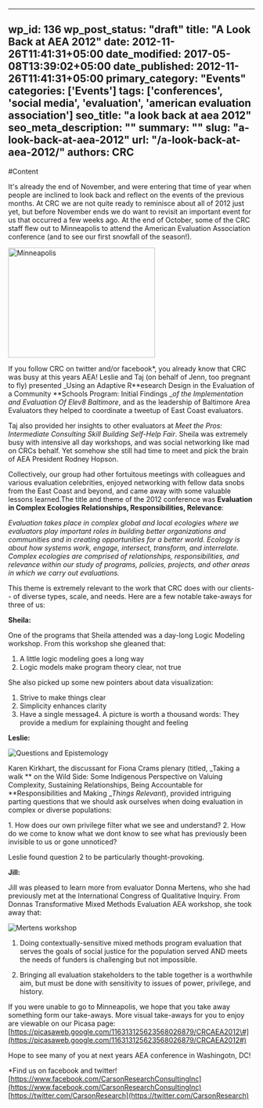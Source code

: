 
---
wp_id: 136
wp_post_status: "draft" 
title: "A Look Back at AEA 2012"
date: 2012-11-26T11:41:31+05:00
date_modified: 2017-05-08T13:39:02+05:00
date_published: 2012-11-26T11:41:31+05:00
primary_category: "Events"
categories: ['Events'] 
tags: ['conferences', 'social media', 'evaluation', 'american evaluation association']
seo_title: "a look back at aea 2012"
seo_meta_description: ""
summary: "" 
slug: "a-look-back-at-aea-2012"
url: "/a-look-back-at-aea-2012/"
authors: CRC
---

#Content

It's already the end of November, and were entering that time of year when people are inclined to look back and reflect on the events of the previous months. At CRC we are not quite ready to reminisce about all of 2012 just yet, but before November ends we do want to revisit an important event for us that occurred a few weeks ago. At the end of October, some of the CRC staff flew out to Minneapolis to attend the American Evaluation Association conference (and to see our first snowfall of the season!).

<img alt="Minneapolis" class="alignright wp-image-152" height="224" src="http:///www.carsonresearch.com/wp-content/uploads/2012/11/photo-11-300x224.jpg" title="Minneapolis" width="300"/>

If you follow CRC on twitter and/or facebook*, you already know that CRC was busy at this years AEA! Leslie and Taj (on behalf of Jenn, too pregnant to fly) presented _Using an Adaptive R**esearch Design in the Evaluation of a Community **Schools Program:  Initial Findings __of the Implementation and Evaluation Of Elev8 Baltimore_, and as the leadership of Baltimore Area Evaluators they helped to coordinate a tweetup of East Coast evaluators.

Taj also provided her insights to other evaluators at _Meet the Pros: Intermediate Consulting Skill Building Self-Help Fair_. Sheila was extremely busy with intensive all day workshops, and was social networking like mad on CRCs behalf. Yet somehow she still had time to meet and pick the brain of AEA President Rodney Hopson.

Collectively, our group had other fortuitous meetings with colleagues and various evaluation celebrities, enjoyed networking with fellow data snobs from the East Coast and beyond, and came away with some valuable lessons learned.The title and theme of the 2012 conference was **Evaluation in Complex Ecologies Relationships, Responsibilities, Relevance**:

_Evaluation takes place in complex global and local ecologies where we evaluators play important roles in building better organizations and communities and in creating opportunities for a better world. Ecology is about how systems work, engage, intersect, transform, and interrelate. Complex ecologies are comprised of relationships, responsibilities, and relevance within our study of programs, policies, projects, and other areas in which we carry out evaluations._

This theme is extremely relevant to the work that CRC does with our clients-- of diverse types, scale, and needs. Here are a few notable take-aways for three of us:

**Sheila:**

One of the programs that Sheila attended was a day-long Logic Modeling workshop. From this workshop she gleaned that:
1. A little logic modeling goes a long way
2. Logic models make program theory clear, not true

She also picked up some new pointers about data visualization:
1. Strive to make things clear
2. Simplicity enhances clarity
3. Have a single message4. A picture is worth a thousand words: They provide a medium for explaining thought and feeling

**Leslie:**

<img alt="Questions and Epistemology" class="wp-image-151 alignright" src="http:///www.carsonresearch.com/wp-content/uploads/2012/11/20121026_105018-e1353950977852-225x300.jpg" title="Questions and Epistemology"/>

Karen Kirkhart, the discussant for Fiona Crams plenary (titled, _Taking a walk **  on the Wild Side: Some Indigenous Perspective on Valuing Complexity, Sustaining Relationships, Being Accountable for **Responsibilities and Making __Things Relevant_), provided intriguing parting questions that we should ask ourselves when doing evaluation in complex or diverse populations:

<p style="text-align: left;">1. How does our own privilege filter what we see and understand?
2. How do we come to know what we dont know  to see what has previously been invisible to us or gone unnoticed?</p>

Leslie found question 2 to be particularly thought-provoking.

**Jill:**

Jill was pleased to learn more from evaluator Donna Mertens, who she had previously met at the International Congress of Qualitative Inquiry. From Donnas Transformative Mixed Methods Evaluation AEA workshop, she took away that:

<img alt="Mertens workshop" class="wp-image-150 aligncenter" src="http:///www.carsonresearch.com/wp-content/uploads/2012/11/photo-12-300x224.jpg" title="Mertens workshop"/>

1. Doing contextually-sensitive mixed methods program evaluation that serves the goals of social justice for the population served AND meets the needs of funders is challenging but not impossible.

2. Bringing all evaluation stakeholders to the table together is a worthwhile aim, but must be done with sensitivity to issues of power, privilege, and history.

If you were unable to go to Minneapolis, we hope that you take away something form our take-aways. More visual take-aways for you to enjoy are viewable on our Picasa page: [https://picasaweb.google.com/116313125623568026879/CRCAEA2012\#](https://picasaweb.google.com/116313125623568026879/CRCAEA2012#)

Hope to see many of you at next years AEA conference in Washingotn, DC!

\*Find us on facebook and twitter!
[https://www.facebook.com/CarsonResearchConsultingInc](https://www.facebook.com/CarsonResearchConsultingInc)
[https://twitter.com/CarsonResearch](https://twitter.com/CarsonResearch)

